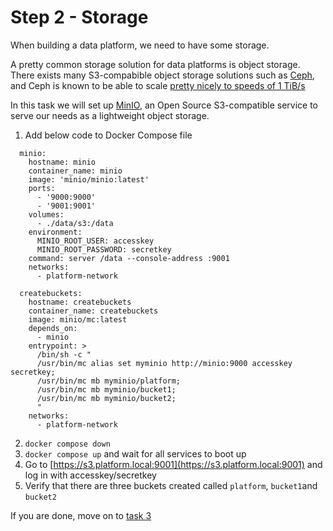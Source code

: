 # Step 2 - Storage

When building a data platform, we need to have some storage.

A pretty common storage solution for data platforms is object storage.
There exists many S3-compabible object storage solutions such as [Ceph](https://ceph.io/en/), and Ceph is known to be able to scale [pretty nicely to speeds of 1 TiB/s](https://ceph.io/en/news/blog/2024/ceph-a-journey-to-1tibps/)

In this task we will set up [MinIO](https://min.io/), an Open Source S3-compatible service to serve our needs as a lightweight object storage.

1. Add below code to Docker Compose file

```
  minio:
    hostname: minio
    container_name: minio
    image: 'minio/minio:latest'
    ports:
      - '9000:9000'
      - '9001:9001'
    volumes:
      - ./data/s3:/data
    environment:
      MINIO_ROOT_USER: accesskey
      MINIO_ROOT_PASSWORD: secretkey
    command: server /data --console-address :9001
    networks:
      - platform-network

  createbuckets:
    hostname: createbuckets
    container_name: createbuckets
    image: minio/mc:latest
    depends_on:
      - minio
    entrypoint: >
      /bin/sh -c "
      /usr/bin/mc alias set myminio http://minio:9000 accesskey secretkey;
      /usr/bin/mc mb myminio/platform;
      /usr/bin/mc mb myminio/bucket1;
      /usr/bin/mc mb myminio/bucket2;
      "
    networks:
      - platform-network
```

2. `docker compose down`
3. `docker compose up` and wait for all services to boot up
4. Go to [https://s3.platform.local:9001](https://s3.platform.local:9001) and log in with accesskey/secretkey
5. Verify that there are three buckets created called `platform`, `bucket1`and `bucket2`

If you are done, move on to [task 3](./task3.md)